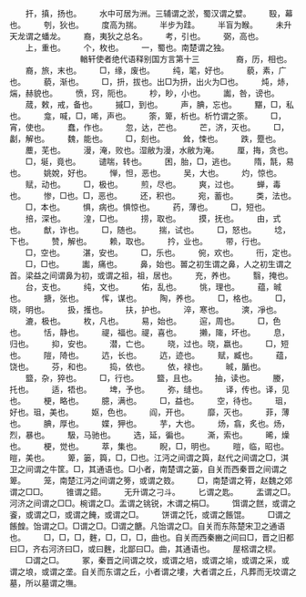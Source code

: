 <!-- { "loadSidebar": true } -->
　　扞，搷，扬也。
　　水中可居为洲。三辅谓之淤，蜀汉谓之嬖。
　　殹，幕也。
　　刳，狄也。
　　度高为揣。
　　半步为跬。
　　半盲为睺。
　　未升天龙谓之蟠龙。
　　裔，夷狄之总名。
　　考，引也。
　　弼，高也。
　　上，重也。
　　个，枚也。
　　一，蜀也。南楚谓之独。
　　
　　
　　
　　輶轩使者绝代语释别国方言第十三
　　
　　裔，历，相也。
　　裔，旅，末也。
　　□，缘，废也。
　　纯，毣，好也。
　　藐，素，广也。
　　藐，渐也。
　　□，抍，拔也。出□为抍，出火为□也。
　　炖，焃，煓，赫貌也。
　　愤，窍，阨也。
　　杪，眇，小也。
　　讟，咎，谤也。
　　蒇，敕，戒，备也。
　　摵□，到也。
　　声，腆，忘也。
　　黮，□，私也。
　　龛，喊，□，唏，声也。
　　筡，箄，析也。析竹谓之筡。
　　□，宵，使也。
　　蠢，作也。
　　忽，达，芒也。
　　芒，济，灭也。
　　□，劙，解也。
　　魏，能也。
　　□，刻也。
　　耸，悚也。
　　跌，蹷也。
　　蘪，芜也。
　　漫，淹，败也。湿敝为漫，水敝为淹。
　　厘，挴，贪也。
　　□，埏，竟也。
　　谴喘，转也。
　　困，胎，□，逃也。
　　隋，毻，易也。
　　姚娧，好也。
　　惮，怛，恶也。
　　吴，大也。
　　灼，惊也。
　　赋，动也。
　　□，极也。
　　煎，尽也。
　　爽，过也。
　　蝉，毒也。
　　惨，□也。□，恶也。
　　还，积也。
　　宛，蓄也。
　　类，法也。
　　□，本也。
　　惧，病也。惧惊也。
　　药，薄也。
　　□，短也。
　　掊，深也。
　　湟，□也。
　　捞，取也。
　　摸，抚也。
　　由，式也。
　　猷，诈也。
　　□，随也。
　　揣，试也。
　　□，怒也。
　　埝，下也。
　　赞，解也。
　　赖，取也。
　　扲，业也。
　　带，行也。
　　□，空也。
　　湛，安也。
　　□，乐也。
　　倇，欢也。
　　衎，定也。
　　□，□也。
　　讟，痛也。
　　鼻，始也。嘼之初生谓之鼻，人之初生谓之首。梁益之间谓鼻为初，或谓之祖，祖，居也。
　　充，养也。
　　翳，掩也。
　　台，支也。
　　纯，文也。
　　佑，乱也。
　　恌，理也。
　　蕴，晠也。
　　搪，张也。
　　恽，谋也。
　　陶，养也。
　　□，格也。
　　□，晓，明也。
　　扱，擭也。
　　扶，护也。
　　淬，寒也。
　　漺，凈也。
　　漉，极也。
　　枚，凡也。
　　易，始也。
　　逭，周也。
　　□，色也。
　　恬，静也。
　　禔，福也。禔，喜也。
　　攋，隓，坏也。
　　息，归也。
　　抑，安也。
　　潜，亡也。
　　晓，过也。晓，嬴也。
　　□，短也。
　　隑，陭也。
　　迒，长也。
　　迒，迹也。
　　赋，臧也。
　　蕴，饶也。
　　芬，和也。
　　捣，依也。
　　依，禄也。
　　晠，腯也。
　　盬，杂，猝也。
　　□，行也。
　　盬，且也。
　　抽，读也。
　　媵，托也。
　　适，牾也。
　　埤，予也。
　　弥，缝也。
　　译，传也。译，见也。
　　梗，略也。
　　臆，满也。
　　□，益也。
　　空，待也。
　　珇，好也。珇，美也。
　　妪，色也。
　　阎，开也。
　　靡，灭也。
　　菲，薄也。
　　腆，厚也。
　　媟，狎也。
　　芋，大也。
　　炀，翕，炙也。炀，烈，暴也。
　　馺，马驰也。
　　选，延，徧也。
　　澌，索也。
　　晞，燥也。
　　梗，觉也。
　　萃，集也。
　　睨，□，明也。
　　暟，临，昭也。暟，美也。
　　箄，篓，籅，□，□也。江沔之间谓之籅，赵代之间谓之□，淇卫之间谓之牛筐。□，其通语也。□小者，南楚谓之篓，自关而西秦晋之间谓之箄。
　　笼，南楚江沔之间谓之篣，或谓之笯。
　　□，南楚谓之筲，赵魏之郊谓之□□。
　　锥谓之鍣。
　　无升谓之刁斗。
　　匕谓之匙。
　　盂谓之□。河济之间谓之□□。椀谓之□。盂谓之铫锐，木谓之梋□。
　　饵谓之餻，或谓之餈，或谓之□，或谓之餣，或谓之□。
　　饼谓之饦，或谓之餦馄。
　　□谓之餦餭。饴谓之□。□谓之□。□谓之餹。凡饴谓之□。自关而东陈楚宋卫之通语也。
　　□，□，□，麰，□，□，□，曲也。自关而西秦豳之间曰□，晋之旧都曰□，齐右河济曰□，或曰麰，北鄙曰□。曲，其通语也。
　　屋梠谓之棂。
　　□谓之□。
　　冢，秦晋之间谓之坟，或谓之培，或谓之堬，或谓之采，或谓之埌，或谓之垄。自关而东谓之丘，小者谓之塿，大者谓之丘，凡葬而无坟谓之墓，所以墓谓之墲。
　　
　　
　　

